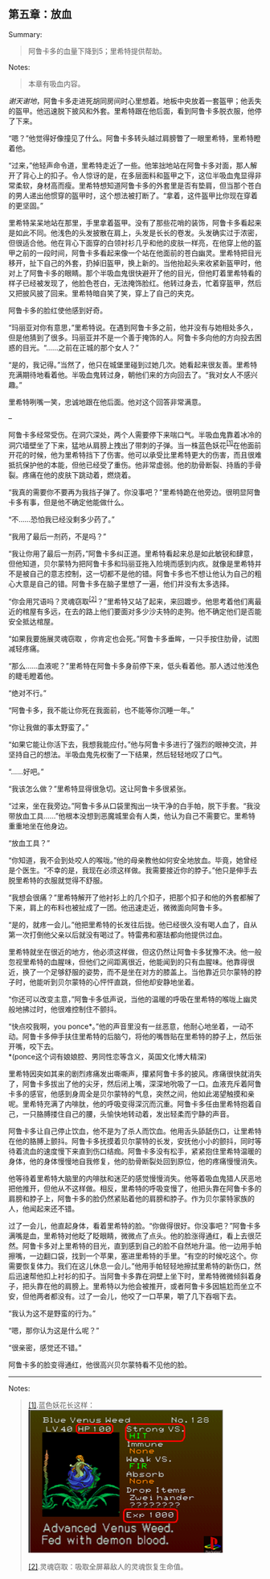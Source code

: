 <h2>第五章：放血</h2>

<p>Summary:</p>
<blockquote>
<p>阿鲁卡多的血量下降到5；里希特提供帮助。</p>
</blockquote>
<p>Notes:</p>
<blockquote>
<p>本章有吸血内容。</p>
</blockquote>
<p><i>谢天谢地</i>，阿鲁卡多走进死胡同房间时心里想着。地板中央放着一套盔甲；他丢失的盔甲。他迅速脱下披风和外套。里希特跟在他后面，看到阿鲁卡多脱衣服，他停了下来。</p>
<p>“嗯？”他觉得好像撞见了什么。阿鲁卡多转头越过肩膀瞥了一眼里希特，里希特瞪着他。</p>
<p>“过来，”他轻声命令道，里希特走近了一些。他笨拙地站在阿鲁卡多对面，那人解开了背心上的扣子。令人惊讶的是，在多层面料和盔甲之下，这位半吸血鬼显得非常柔软，身材高而瘦。里希特想知道阿鲁卡多的外套里是否有垫肩，但当那个苍白的男人递出他惯穿的盔甲时，这个想法被打断了。“拿着，这件盔甲比你现在穿着的更坚固。”</p>
<p>里希特呆呆地站在那里，手里拿着盔甲。没有了那些花哨的装饰，阿鲁卡多看起来是如此不同。他浅色的头发披散在肩上，头发是长长的卷发。头发确实过于浓密，但很适合他。他在背心下面穿的白领衬衫几乎和他的皮肤一样亮，在他穿上他的盔甲之前的一段时间，阿鲁卡多看起来像一个站在他面前的苍白幽灵。里希特把目光移开，扯下自己的外套，扔掉旧盔甲，换上新的。当他抬起头来收紧新盔甲时，他对上了阿鲁卡多的眼睛。那个半吸血鬼很快避开了他的目光，但他盯着里希特看的样子已经被发现了，他脸色苍白，无法掩饰脸红。他转过身去，忙着穿盔甲，然后又把披风披了回来。里希特暗自笑了笑，穿上了自己的夹克。</p>
<p>阿鲁卡多的脸红使他感到好奇。</p>
<p>“玛丽亚对你有意思，”里希特说。在遇到阿鲁卡多之前，他并没有与她相处多久，但是他猜到了很多。玛丽亚并不是一个善于掩饰的人。阿鲁卡多向他的方向投去困惑的目光。“……之前在正城的那个女人？”</p>
<p>“是的，我记得。”当然了，他只在城堡里碰到过她几次。她看起来很友善。里希特充满期待地看着他。半吸血鬼转过身，朝他们来的方向回去了。“我对女人不感兴趣。”</p>
<p>里希特咧嘴一笑，忠诚地跟在他后面。他对这个回答非常满意。</p>
<p>–</p>
<p>阿鲁卡多经常受伤。在洞穴深处，两个人需要停下来喘口气。半吸血鬼靠着冰冷的洞穴墙壁坐了下来，猛地从肩膀上拽出了带刺的子弹。当一株蓝色妖花<sup><a href="#a5-1" id="la5-1">[1]</a></sup>在他面前开花的时候，他为里希特挡下了伤害。他可以承受比里希特更大的伤害，而且很难抵抗保护他的本能，但他已经受了重伤。他非常虚弱。他的肋骨断裂、持盾的手骨裂。疼痛在他的皮肤下跳动着，燃烧着。</p>
<p>“我真的需要你不要再为我挡子弹了。你没事吧？”里希特跪在他旁边。很明显阿鲁卡多有事，但是他不确定他能做什么。</p>
<p>“不……恐怕我已经没剩多少药了。”</p>
<p>“我用了最后一剂药，不是吗？”</p>
<p>“我让你用了最后一剂药，”阿鲁卡多纠正道。里希特看起来总是如此敏锐和肆意，但他知道，贝尔蒙特为把阿鲁卡多和玛丽亚拖入险境而感到内疚。就像是里希特并不是被自己的意志控制，这一切都不是他的错。阿鲁卡多也不想让他认为自己的粗心大意是自己的错。阿鲁卡多在脑子里想了一遍，他们并没有太多选择。</p>
<p>“你会用咒语吗？灵魂窃取<sup><a href="#a5-2" id="la5-2">[2]</a></sup>？”里希特又站了起来，来回踱步。他思考着他们离最近的棺屋有多远，在去的路上他们要面对多少沙夫特的走狗。他不确定他们是否能安全抵达棺屋。</p>
<p>“如果我要施展灵魂窃取 ，你肯定也会死。”阿鲁卡多垂眸，一只手按住肋骨，试图减轻疼痛。</p>
<p>“那么……血液呢？”里希特在阿鲁卡多身前停下来，低头看着他。那人透过他浅色的睫毛瞪着他。</p>
<p>“绝对不行。”</p>
<p>“阿鲁卡多，我不能让你死在我面前，也不能等你沉睡一年。”</p>
<p>“你让我做的事太野蛮了。”</p>
<p>“如果它能让你活下去，我想我能应付。”他与阿鲁卡多进行了强烈的眼神交流，并坚持自己的想法。半吸血鬼先权衡了一下结果，然后轻轻地叹了口气。</p>
<p>“……好吧。”</p>
<p>“我该怎么做？”里希特显得很急切。这让阿鲁卡多很紧张。</p>
<p>“过来，坐在我旁边。”阿鲁卡多从口袋里掏出一块干净的白手帕，脱下手套。“我没带放血工具……”他根本没想到恶魔城里会有人类，他认为自己不需要它。里希特重重地坐在他身边。</p>
<p>“放血工具？”</p>
<p>“你知道，我不会到处咬人的喉咙。”他的母亲教他如何安全地放血。毕竟，她曾经是个医生。“不幸的是，我现在必须这样做。我需要接近你的脖子。”他只是伸手去脱里希特的衣服就觉得不舒服。</p>
<p>“我想会很痛？”里希特解开了他衬衫上的几个扣子，把那个扣子和他的外套都解了下来，肩上的布料也被扯成了一团。他迅速走近，微微面向阿鲁卡多。</p>
<p>“是的，就疼一会儿。”他把里希特的长发往后拢。他已经很久没有喝人血了，自从第一次打倒他父亲以后就没有喝过了。特雷弗和塞珐都向他提供过血。</p>
<p>里希特就坐在很近的地方，他必须这样做，但这仍然让阿鲁卡多犹豫不决。他一般忽视里希特的血腥味，但他们之间距离很近，他能闻到的只有血腥味。他靠得很近，换了一个足够舒服的姿势，而不是坐在对方的膝盖上。当他靠近贝尔蒙特的脖子时，他能听到贝尔蒙特的心怦怦直跳，但他却安静地坐着。</p>
<p>“你还可以改变主意，”阿鲁卡多低声说，当他的温暖的呼吸在里希特的喉咙上幽灵般地拂过时，他很难控制住不颤抖。</p>
<p>“快点咬我啊，you ponce*。”他的声音里没有一丝恶意，他耐心地坐着，一动不动。阿鲁卡多伸手扶住里希特的后脑勺，将他的嘴唇贴在里希特的脖子上，然后张开嘴，咬下去。<br/>*(ponce这个词有娘娘腔、男同性恋等含义，英国文化博大精深)</p>
<p>里希特因突如其来的剧烈疼痛发出嘶嘶声，攥紧阿鲁卡多的披风。疼痛很快就消失了，阿鲁卡多拔出了他的尖牙，然后闭上嘴，深深地吮吸了一口。血液充斥着阿鲁卡多的感官，他感到身周全是贝尔蒙特的气息，突然之间，他如此渴望触摸和亲呢。里希特充满了内啡肽，他的呼吸变得深沉而沉重。阿鲁卡多任由里希特抱着自己，一只胳膊搂住自己的腰，头愉快地转动着，发出轻柔而宁静的声音。</p>
<p>阿鲁卡多让自己停止饮血，他不是为了杀人而饮血。他用舌头舔舐伤口，让里希特在他的胳膊上颤抖。阿鲁卡多抚摸着贝尔蒙特的长发，安抚他小小的颤抖，同时等待着流血的速度慢下来直到伤口结痂。阿鲁卡多没有松手，紧紧抱住里希特温暖的身体，他的身体慢慢地自我修复，他的肋骨断裂处回到原位，他的疼痛慢慢消失。</p>
<p>他等待着里希特大脑里的内啡肽和迷茫的感觉慢慢消失。他等着吸血鬼猎人厌恶地把他推开，但他从不这样做。相反，里希特的呼吸变慢了，他把头靠在阿鲁卡多的肩膀和脖子上，阿鲁卡多的脸仍然紧贴着他的肩膀和脖子。作为贝尔蒙特家族的人，他闻起来还不错。</p>
<p>过了一会儿，他直起身体，看着里希特的脸。“你做得很好。你没事吧？”阿鲁卡多满嘴是血，里希特对他眨了眨眼睛，微微点了点头。他的脸涨得通红，看上去很茫然。阿鲁卡多对上里希特的目光，直到感到自己的脸不自然地升温。他一边用手帕擦嘴，一边翻口袋，找到一个苹果，塞进里希特的手里。“有空的时候吃这个。你需要恢复体力。我们在这儿休息一会儿。”他用手帕轻轻地擦拭里希特的新伤口，然后迅速帮他扣上衬衫的扣子。当阿鲁卡多靠在洞壁上坐下时，里希特微微倾斜着身子，把头靠在他的肩膀上。里希特以为他会被推开，或者阿鲁卡多因尴尬而坐立不安，但他两者都没有。过了一会儿，他咬了一口苹果，嚼了几下吞咽下去。</p>
<p>“我认为这不是野蛮的行为。”</p>
<p>“嗯，那你认为这是什么呢？”</p>
<p>“很亲密，感觉还不错。”</p>
<p>阿鲁卡多的脸变得通红，他很高兴贝尔蒙特看不见他的脸。</p>
<hr/>
<p>Notes:</p>
<blockquote>
<p id="a5-1"><a href="#la5-1">[1]</a>.蓝色妖花长这样：<br/><img alt="图像" src="img/Blue_Venus.png"/></p>
<p id="a5-2"><a href="#la5-2">[2]</a>.灵魂窃取：吸取全屏幕敌人的灵魂恢复生命值。</p>
</blockquote>